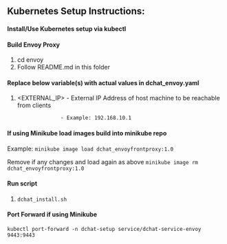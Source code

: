 ## Kubernetes Setup Instructions:

#### Install/Use Kubernetes setup via kubectl

#### Build Envoy Proxy
1. cd envoy
2. Follow README.md in this folder

#### Replace below variable(s) with actual values in dchat_envoy.yaml
1. <EXTERNAL_IP> - External IP Address of host machine to be reachable from clients

                     - Example: 192.168.10.1    

#### If using Minikube load images build into minikube repo
Example: `minikube image load dchat_envoyfrontproxy:1.0`

Remove if any changes and load again as above `minikube image rm dchat_envoyfrontproxy:1.0`

#### Run script
1. `dchat_install.sh`


#### Port Forward if using Minikube
`kubectl port-forward -n dchat-setup service/dchat-service-envoy 9443:9443`
